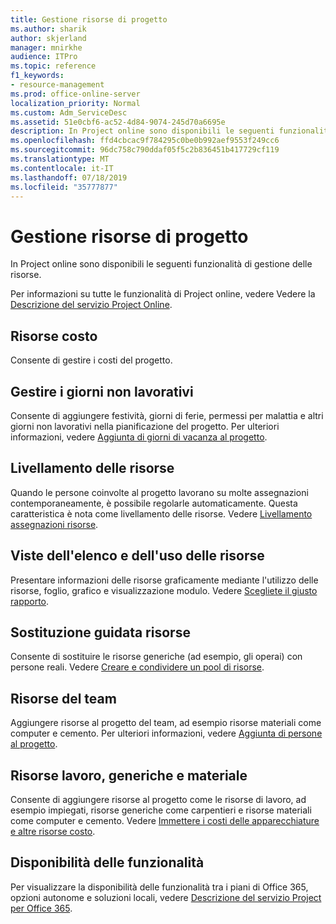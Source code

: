 ```yaml
---
title: Gestione risorse di progetto
ms.author: sharik
author: skjerland
manager: mnirkhe
audience: ITPro
ms.topic: reference
f1_keywords:
- resource-management
ms.prod: office-online-server
localization_priority: Normal
ms.custom: Adm_ServiceDesc
ms.assetid: 51e0cbf6-ac52-4d84-9074-245d70a6695e
description: In Project online sono disponibili le seguenti funzionalità di gestione delle risorse.
ms.openlocfilehash: ffd4cbcac9f784295c0be0b992aef9553f249cc6
ms.sourcegitcommit: 96dc758c790ddaf05f5c2b836451b417729cf119
ms.translationtype: MT
ms.contentlocale: it-IT
ms.lasthandoff: 07/18/2019
ms.locfileid: "35777877"
---
```

# <a name="project-resource-management"></a>Gestione risorse di progetto

In Project online sono disponibili le seguenti funzionalità di gestione delle risorse.
  
Per informazioni su tutte le funzionalità di Project online, vedere Vedere la [Descrizione del servizio Project Online](project-online-service-description.md).
  
## <a name="cost-resources"></a>Risorse costo
<a name="bkmk_CostResources"> </a>

Consente di gestire i costi del progetto.
  
## <a name="manage-nonworking-time"></a>Gestire i giorni non lavorativi
<a name="bkmk_Managenonworkingtime"> </a>

Consente di aggiungere festività, giorni di ferie, permessi per malattia e altri giorni non lavorativi nella pianificazione del progetto. Per ulteriori informazioni, vedere [Aggiunta di giorni di vacanza al progetto](https://go.microsoft.com/fwlink/p/?LinkId=271337).
  
## <a name="resource-leveling"></a>Livellamento delle risorse
<a name="bkmk_Resourceleveling"> </a>

Quando le persone coinvolte al progetto lavorano su molte assegnazioni contemporaneamente, è possibile regolarle automaticamente. Questa caratteristica è nota come livellamento delle risorse. Vedere [Livellamento assegnazioni risorse](https://go.microsoft.com/fwlink/p/?LinkId=271348).
  
## <a name="resource-sheet-and-usage-views"></a>Viste dell'elenco e dell'uso delle risorse
<a name="bkmk_resourcesheetandusageviews"> </a>

Presentare informazioni delle risorse graficamente mediante l'utilizzo delle risorse, foglio, grafico e visualizzazione modulo. Vedere [Scegliete il giusto rapporto](https://go.microsoft.com/fwlink/?LinkId=402920).
  
## <a name="resource-substitution"></a>Sostituzione guidata risorse
<a name="bkmk_ResourceSubstitution"> </a>

Consente di sostituire le risorse generiche (ad esempio, gli operai) con persone reali. Vedere [Creare e condividere un pool di risorse](https://go.microsoft.com/fwlink/?LinkId=402921).
  
## <a name="team-resources"></a>Risorse del team
<a name="bkmk_Teamresources"> </a>

Aggiungere risorse al progetto del team, ad esempio risorse materiali come computer e cemento. Per ulteriori informazioni, vedere [Aggiunta di persone al progetto](https://go.microsoft.com/fwlink/p/?LinkId=271347).
  
## <a name="work-generic-and-material-resources"></a>Risorse lavoro, generiche e materiale
<a name="bkmk_WorkGenericMaterialResources"> </a>

Consente di aggiungere risorse al progetto come le risorse di lavoro, ad esempio impiegati, risorse generiche come carpentieri e risorse materiali come computer e cemento. Vedere [Immettere i costi delle apparecchiature e altre risorse costo](https://go.microsoft.com/fwlink/?LinkId=402922).
  
## <a name="feature-availability"></a>Disponibilità delle funzionalità
<a name="bkmk_WorkGenericMaterialResources"> </a>

Per visualizzare la disponibilità delle funzionalità tra i piani di Office 365, opzioni autonome e soluzioni locali, vedere [Descrizione del servizio Project per Office 365](http://technet.microsoft.com/library/f610ba5b-57d0-4324-a205-bce300adc7a3.aspx).
  

